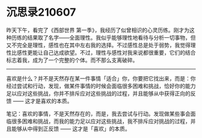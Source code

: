 # 沉思录210607

昨天下午，看完了《西部世界 第一季》，我经历了似曾相识的心灵历练。刚才为这种历练的结果取了名字——全面理性。我似乎能够理性地看待与分析一切事物，但又不完全是理性，感性也在其中左右我的选择。不过感性总是处于弱势，我觉得理性比感性更能让自己达成欲望。不过，理性与感性对我来说都很重要，它们的结合标志着我，成为了一个完整的个体。而不那么支离破碎。

---

喜欢是什么？并不是天然存在某一件事情「适合」你，你要把它找出来，而是：你经过尝试和行动，发现，做某件事情的时候会面临很多困难和挑战，恰好你的能力足以应对这些挑战，你并不排斥应对这些挑战的过程，并且能够从中获得正向的反馈 —— 这才是喜欢的本质。

笔记：喜欢的事情，不是天然存在的，而是，我去尝试与行动。发现做某些事会面临很多困难和挑战，而我的能力足以应对这些挑战，我不排斥应对挑战的过程，并且能够从中得到正反馈 —— 这才是「喜欢」的本质。
